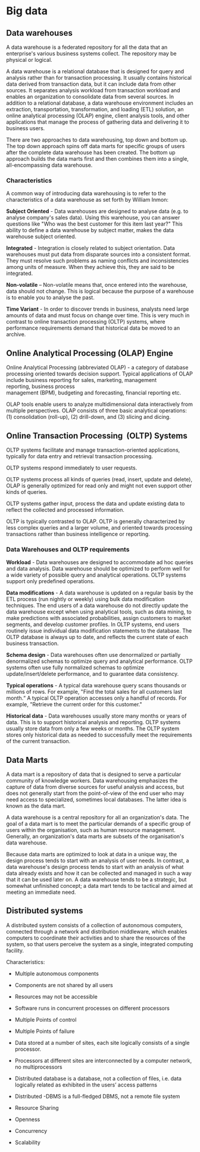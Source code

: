 # Big data

## Data warehouses

A data warehouse is a federated repository for all the data that an enterprise's various business systems collect. 
The repository may be physical or logical.

A data warehouse is a relational database that is designed for query and analysis rather than for transaction processing. It usually contains historical data derived from transaction data, but it can include data from other sources. It separates analysis workload from transaction workload and enables an organization to consolidate data from several sources.
In addition to a relational database, a data warehouse environment includes an extraction, transportation, transformation, and loading (ETL) solution, an online analytical processing (OLAP) engine, client analysis tools, and other applications that manage the process of gathering data and delivering it to business users.

There are two approaches to data warehousing, top down and bottom up. The top down approach spins off data marts for specific groups of users after the complete data warehouse has been created. The bottom up approach builds the data marts first and then combines them into a single, all-encompassing data warehouse.

### Characteristics

A common way of introducing data warehousing is to refer to the characteristics of a data warehouse as set forth by William Inmon:

**Subject Oriented** - Data warehouses are designed to analyse data (e.g. to analyse  company's sales data). Using this warehouse, you can answer questions like "Who was the best customer for this item last year?" This ability to define a data warehouse by subject matter, makes the data warehouse subject oriented.

**Integrated** - Integration is closely related to subject orientation. Data warehouses must put data from disparate sources into a consistent format. They must resolve such problems as naming conflicts and inconsistencies among units of measure. When they achieve this, they are said to be integrated.

**Non-volatile** – Non-volatile means that, once entered into the warehouse, data should not change. This is logical because the purpose of a warehouse is to enable you to analyse the past.

**Time Variant** - In order to discover trends in business, analysts need large amounts of data and must focus on change over time. This is very much in contrast to online transaction processing (OLTP) systems, where performance requirements demand that historical data be moved to an archive. 

## Online Analytical Processing (OLAP) Engine 

Online Analytical Processing (abbreviated OLAP) - a category of database processing oriented towards decision support. 
Typical applications of OLAP include business reporting for sales, marketing, management reporting, business process management (BPM), budgeting and forecasting, financial reporting etc.

OLAP tools enable users to analyze multidimensional data interactively from multiple perspectives. OLAP consists of three basic analytical operations: (1) consolidation (roll-up), (2) drill-down, and (3) slicing and dicing.

## Online Transaction Processing  (OLTP) Systems

OLTP systems facilitate and manage transaction-oriented applications, typically for data entry and retrieval transaction processing.

OLTP systems respond immediately to user requests.

OLTP systems process all kinds of queries (read, insert, update and delete), OLAP is generally optimized for read only and might not even support other kinds of queries.

OLTP systems gather input, process the data and update existing data to reflect the collected and processed information.

OLTP is typically contrasted to OLAP. OLTP is generally characterized by less complex queries and a larger volume, and oriented towards processing transactions rather than business intelligence or reporting. 

### Data Warehouses and OLTP requirements

**Workload** - Data warehouses are designed to accommodate ad hoc queries and data analysis. Data warehouse should be optimized to perform well for a wide variety of possible query and analytical operations. OLTP systems support only predefined operations. 

**Data modifications** - A data warehouse is updated on a regular basis by the ETL process (run nightly or weekly) using bulk data modification techniques. The end users of a data warehouse do not directly update the data warehouse except when using analytical tools, such as data mining, to make predictions with associated probabilities, assign customers to market segments, and develop customer profiles. In OLTP systems, end users routinely issue individual data modification statements to the database. The OLTP database is always up to date, and reflects the current state of each business transaction.

**Schema design** - Data warehouses often use denormalized or partially denormalized schemas to optimize query and analytical performance. OLTP systems often use fully normalized schemas to optimize update/insert/delete performance, and to guarantee data consistency.

**Typical operations** - A typical data warehouse query scans thousands or millions of rows. For example, "Find the total sales for all customers last month.“ A typical OLTP operation accesses only a handful of records. For example, "Retrieve the current order for this customer."

**Historical data** - Data warehouses usually store many months or years of data. This is to support historical analysis and reporting. OLTP systems usually store data from only a few weeks or months. The OLTP system stores only historical data as needed to successfully meet the requirements of the current transaction.

## Data Marts

A data mart is a repository of data that is designed to serve a particular community of knowledge workers.
Data warehousing emphasizes the capture of data from diverse sources for useful analysis and access, but does not generally start from the point-of-view of the end user who may need access to specialized, sometimes local databases. The latter idea is known as the data mart.

A data warehouse is a central repository for all an organization's data. The goal of a data mart is to meet the particular demands of a specific group of users within the organisation, such as human resource management. Generally, an organization's data marts are subsets of the organisation's data warehouse.

Because data marts are optimized to look at data in a unique way, the design process tends to start with an analysis of user needs. In contrast, a data warehouse's design process tends to start with an analysis of what data already exists and how it can be collected and managed in such a way that it can be used later on. A data warehouse tends to be a strategic, but somewhat unfinished concept; a data mart tends to be tactical and aimed at meeting an immediate need.

## Distributed systems

A distributed system consists of a collection of autonomous computers, connected through a network and distribution middleware, which enables computers to coordinate their activities and to share the resources of the system, so that users perceive the system as a single, integrated computing facility.

Characteristics:

- Multiple autonomous components 

- Components are not shared by all users 

- Resources may not be accessible 

- Software runs in concurrent processes on different processors 

- Multiple Points of control 

- Multiple Points of failure


- Data stored at a number of sites, each site logically consists of a single processor. 

- Processors at different sites are interconnected by a computer network, no multiprocessors 

- Distributed database is a database, not a collection of files, i.e. data logically related as exhibited in the users’ access patterns 

- Distributed -DBMS is a full-fledged DBMS, not a remote file system

- Resource Sharing 

- Openness 

- Concurrency 

- Scalability 

